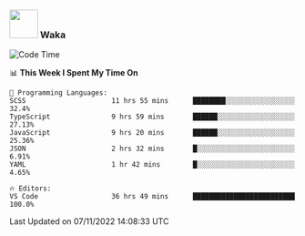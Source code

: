 ### <img src="https://media.giphy.com/media/VgCDAzcKvsR6OM0uWg/giphy.gif" width="50"> Waka

  <!--START_SECTION:waka-->
![Code Time](http://img.shields.io/badge/Code%20Time-1%2C041%20hrs%2025%20mins-blue)

📊 **This Week I Spent My Time On** 

```text
💬 Programming Languages: 
SCSS                     11 hrs 55 mins      ████████░░░░░░░░░░░░░░░░░   32.4% 
TypeScript               9 hrs 59 mins       ██████░░░░░░░░░░░░░░░░░░░   27.13% 
JavaScript               9 hrs 20 mins       ██████░░░░░░░░░░░░░░░░░░░   25.36% 
JSON                     2 hrs 32 mins       █░░░░░░░░░░░░░░░░░░░░░░░░   6.91% 
YAML                     1 hr 42 mins        █░░░░░░░░░░░░░░░░░░░░░░░░   4.65%

🔥 Editors: 
VS Code                  36 hrs 49 mins      █████████████████████████   100.0%

```


 Last Updated on 07/11/2022 14:08:33 UTC
<!--END_SECTION:waka-->
